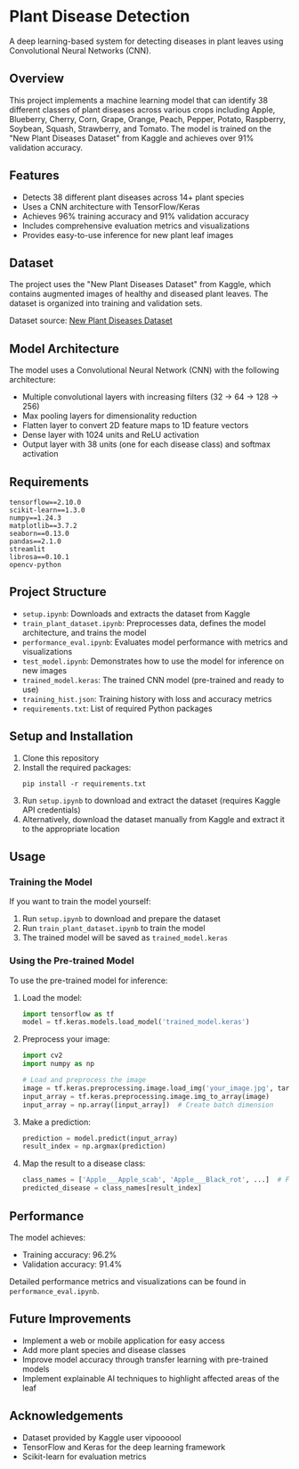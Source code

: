 # Plant Disease Detection

A deep learning-based system for detecting diseases in plant leaves using Convolutional Neural Networks (CNN).

## Overview

This project implements a machine learning model that can identify 38 different classes of plant diseases across various crops including Apple, Blueberry, Cherry, Corn, Grape, Orange, Peach, Pepper, Potato, Raspberry, Soybean, Squash, Strawberry, and Tomato. The model is trained on the "New Plant Diseases Dataset" from Kaggle and achieves over 91% validation accuracy.

## Features

- Detects 38 different plant diseases across 14+ plant species
- Uses a CNN architecture with TensorFlow/Keras
- Achieves 96% training accuracy and 91% validation accuracy
- Includes comprehensive evaluation metrics and visualizations
- Provides easy-to-use inference for new plant leaf images

## Dataset

The project uses the "New Plant Diseases Dataset" from Kaggle, which contains augmented images of healthy and diseased plant leaves. The dataset is organized into training and validation sets.

Dataset source: [New Plant Diseases Dataset](https://www.kaggle.com/datasets/vipoooool/new-plant-diseases-dataset)

## Model Architecture

The model uses a Convolutional Neural Network (CNN) with the following architecture:

- Multiple convolutional layers with increasing filters (32 → 64 → 128 → 256)
- Max pooling layers for dimensionality reduction
- Flatten layer to convert 2D feature maps to 1D feature vectors
- Dense layer with 1024 units and ReLU activation
- Output layer with 38 units (one for each disease class) and softmax activation

## Requirements

```
tensorflow==2.10.0
scikit-learn==1.3.0
numpy==1.24.3
matplotlib==3.7.2
seaborn==0.13.0
pandas==2.1.0
streamlit
librosa==0.10.1
opencv-python
```

## Project Structure

- `setup.ipynb`: Downloads and extracts the dataset from Kaggle
- `train_plant_dataset.ipynb`: Preprocesses data, defines the model architecture, and trains the model
- `performance_eval.ipynb`: Evaluates model performance with metrics and visualizations
- `test_model.ipynb`: Demonstrates how to use the model for inference on new images
- `trained_model.keras`: The trained CNN model (pre-trained and ready to use)
- `training_hist.json`: Training history with loss and accuracy metrics
- `requirements.txt`: List of required Python packages

## Setup and Installation

1. Clone this repository
2. Install the required packages:
   ```
   pip install -r requirements.txt
   ```
3. Run `setup.ipynb` to download and extract the dataset (requires Kaggle API credentials)
4. Alternatively, download the dataset manually from Kaggle and extract it to the appropriate location

## Usage

### Training the Model

If you want to train the model yourself:

1. Run `setup.ipynb` to download and prepare the dataset
2. Run `train_plant_dataset.ipynb` to train the model
3. The trained model will be saved as `trained_model.keras`

### Using the Pre-trained Model

To use the pre-trained model for inference:

1. Load the model:
   ```python
   import tensorflow as tf
   model = tf.keras.models.load_model('trained_model.keras')
   ```

2. Preprocess your image:
   ```python
   import cv2
   import numpy as np
   
   # Load and preprocess the image
   image = tf.keras.preprocessing.image.load_img('your_image.jpg', target_size=(128, 128))
   input_array = tf.keras.preprocessing.image.img_to_array(image)
   input_array = np.array([input_array])  # Create batch dimension
   ```

3. Make a prediction:
   ```python
   prediction = model.predict(input_array)
   result_index = np.argmax(prediction)
   ```

4. Map the result to a disease class:
   ```python
   class_names = ['Apple___Apple_scab', 'Apple___Black_rot', ...]  # Full list in test_model.ipynb
   predicted_disease = class_names[result_index]
   ```

## Performance

The model achieves:
- Training accuracy: 96.2%
- Validation accuracy: 91.4%

Detailed performance metrics and visualizations can be found in `performance_eval.ipynb`.

## Future Improvements

- Implement a web or mobile application for easy access
- Add more plant species and disease classes
- Improve model accuracy through transfer learning with pre-trained models
- Implement explainable AI techniques to highlight affected areas of the leaf


## Acknowledgements

- Dataset provided by Kaggle user vipoooool
- TensorFlow and Keras for the deep learning framework
- Scikit-learn for evaluation metrics
